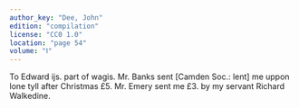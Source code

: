 ```yaml
---
author_key: "Dee, John"
edition: "compilation"
license: "CC0 1.0"
location: "page 54"
volume: "Ⅰ"
---
```

To Edward ijs. part of wagis. Mr. Banks sent [Camden Soc.: lent] me uppon lone
tyll after Christmas £5. Mr. Emery sent me £3. by my servant Richard Walkedine.
